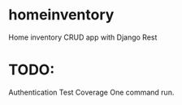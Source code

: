 # homeinventory
Home inventory CRUD app with Django Rest

# TODO:
Authentication
Test Coverage
One command run.
